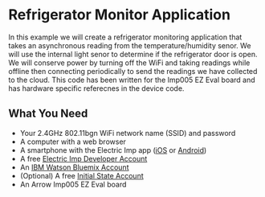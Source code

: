 # Refrigerator Monitor Application

In this example we will create a refrigerator monitoring application that takes an asynchronous reading from the temperature/humidity senor. We will use the internal light senor to determine if the refrigerator door is open. We will conserve power by turning off the WiFi and taking readings while offline then connecting periodically to send the readings we have collected to the cloud. This code has been written for the Imp005 EZ Eval board and has hardware specific referecnes in the device code. 

## What You Need

* Your 2.4GHz 802.11bgn WiFi network name (SSID) and password
* A computer with a web browser
* A smartphone with the Electric Imp app ([iOS](https://itunes.apple.com/us/app/electric-imp/id547133856) or [Android](https://play.google.com/store/apps/details?id=com.electricimp.electricimp))
* A free [Electric Imp Developer Account](https://ide.electricimp.com/login)
* An [IBM Watson Bluemix Account](https://console.bluemix.net/registration/?target=%2Fdocs%2Fservices%2FIoT%2Findex.html)
* (Optional) A free [Initial State Account](https://www.initialstate.com/)
* An Arrow Imp005 EZ Eval board